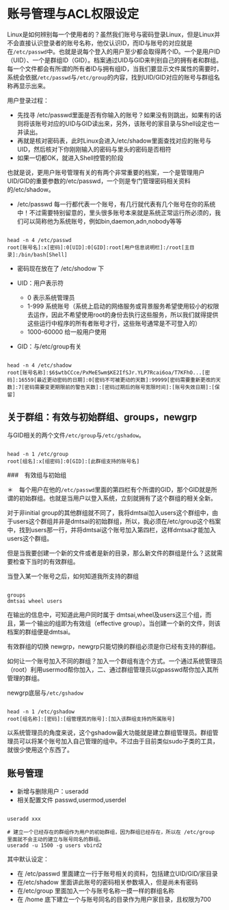 # 账号管理与ACL权限设定

Linux是如何辨别每一个使用者的？虽然我们账号与密码登录Linux，但是Linux并不会直接认识登录者的账号名称，他仅认识ID，而ID与账号的对应就是在`/etc/passwd`中。也就是说每个登入的用户至少都会取得两个ID。一个是用户ID（UID）、一个是群组ID（GID）。档案通过UID与GID来判别自己的拥有者和群组。每一个文件都会有所谓的所有者ID与拥有组ID，当我们要显示文件属性的需要时，系统会依据`/etc/passwd`与`/etc/group`的内容，找到UID/GID对应的账号与群组名称再显示出来。

用户登录过程：
* 先找寻 /etc/passwd里面是否有你输入的账号？如果没有则跳出，如果有的话则将该账号对应的UID与GID读出来，另外，该账号的家目录与Shell设定也一并读出。
* 再就是核对密码表，此时Linux会进入/etc/shadow里面查找对应的账号与UID，然后核对下你刚刚输入的密码与里头的密码是否相符
* 如果一切都OK，就进入Shell控管的阶段

也就是说，更用户账号管理有关的有两个非常重要的档案，一个是管理用户UID/GID的重要参数的/etc/passwd，一个则是专门管理密码相关资料的/etc/shadow。

* /etc/passwd 每一行都代表一个账号，有几行就代表有几个账号在你的系统中！不过需要特别留意的，里头很多账号本来就是系统正常运行所必须的，我们可以简称他为系统账号，例如bin,daemon,adn,nobody等等

```shell

head -n 4 /etc/passwd
root[账号名]:x[密码]:0[UID]:0[GID]:root[用户信息说明栏]:/root[主目录]:/bin/bash[Shell]

```

* 密码现在放在了 /etc/shodow 下
* UID：用户表示符
    * 0 表示系统管理员
    * 1-999 系统账号（系统上启动的网络服务或背景服务希望使用较小的权限去运作，因此不希望使用root的身份去执行这些服务，所以我们就得提供这些运行中程序的所有者账号才行，这些账号通常是不可登入的）
    * 1000-60000 给一般用户使用

* GID：与/etc/group有关


```shell

head -n 4 /etc/shadow
root[账号名称]:$6$wtbCCce/PxMeE5wm$KE2IfSJr.YLP7Rcai6oa/T7KFhO...[密码]:16559[最近更动密码的日期]:0[密码不可被更动的天数]:99999[密码需要重新更改的天数]:7[密码需要变更期限前的警告天数]:[密码过期后的账号宽限时间]:[账号失效日期]:[保留]

```

## 关于群组：有效与初始群组、groups，newgrp

与GID相关的两个文件`/etc/group`与`/etc/gshadow`。

```shell

head -n 1 /etc/group
root[组名]:x[组密码]:0[GID]:[此群组支持的账号名]

```

###　有效组与初始组

＊　每个用户在他的`/etc/passwd`里面的第四栏有个所谓的GID，那个GID就是所谓的初始群组。也就是当用户以登入系统，立刻就拥有了这个群组的相关全新。

对于非initial group的其他群组就不同了，我将dmtsai加入users这个群组中，由于users这个群组并非是dmtsai的初始群组，所以，我必须在/etc/group这个档案中，找到users那一行，并将dmtsai这个账号加入第四栏，这样dmtsai才能加入users这个群组。

但是当我要创建一个新的文件或者是新的目录，那么新文件的群组是什么？这就需要检查下当时的有效群组。

当登入某一个账号之后，如何知道我所支持的群组
```shell

groups
dmtsai wheel users

```

在输出的信息中，可知道此用户同时属于 dmtsai,wheel及users这三个组，而且，第一个输出的组即为有效组（effective group）。当创建一个新的文件，则该档案的群组便是dmtsai。

有效群组的切换 newgrp，newgrp只能切换的群组必须是你已经有支持的群组。

如何让一个账号加入不同的群组？加入一个群组有连个方式。一个通过系统管理员（root）利用usermod帮你加入，二、通过群组管理员以gpasswd帮你加入其所管理的群组。

newgrp底层与`/etc/gshadow`

```shell

head -n 1 /etc/gshadow
root[组名称]:[密码]:[组管理其的账号]:[加入该群组支持的所属账号]

```

以系统管理员的角度来说，这个gshadow最大功能就是建立群组管理员。群组管理员可以将某个账号加入自己管理的组中。不过由于目前类似sudo子类的工具，就很少使用这个东西了。

## 账号管理

* 新增与删除用户：useradd
* 相关配置文件 passwd,usermod,userdel

```shell

useradd xxx

# 建立一个已经存在的群组作为用户的初始群组，因为群组已经存在，所以在 /etc/group 里面就不会主动的建立与账号同名的群组。
useradd -u 1500 -g users vbird2
```

其中默认设定：
* 在 /etc/passwd 里面建立一行于账号相关的资料，包括建立UID/GID/家目录
* 在/etc/shadow 里面讲此账号的密码相关参数填入，但是尚未有密码
* 在/etc/group 里面加入一个与账号名称一摸一样的群组名称
* 在 /home 底下建立一个与账号同名的目录作为用户家目录，且权限为700

